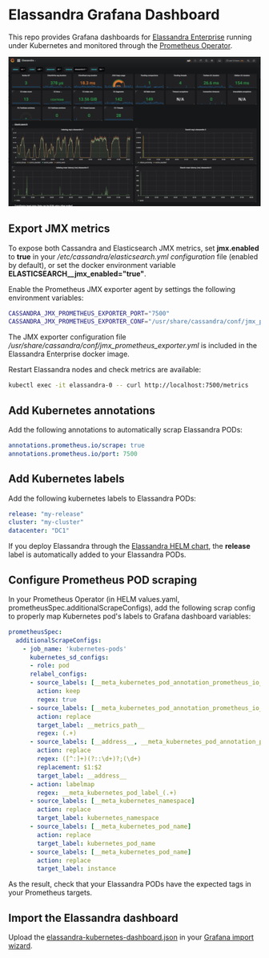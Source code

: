# Elassandra Grafana Dashboard

This repo provides Grafana dashboards for [Elassandra Enterprise](http://doc.elassandra.io/en/latest/enterprise.html) running under Kubernetes and monitored through the [Prometheus Operator](https://github.com/coreos/prometheus-operator).

![elassandra grafana dashboard](images/elassandra-dashboard.png)

## Export JMX metrics

To expose both Cassandra and Elasticsearch JMX metrics, set **jmx.enabled** to **true** in your */etc/cassandra/elasticsearch.yml configuration* file (enabled by default), or set the docker environment variable **ELASTICSEARCH__jmx_enabled="true"**.

Enable the Prometheus JMX exporter agent by settings the following environment variables:

```bash
CASSANDRA_JMX_PROMETHEUS_EXPORTER_PORT="7500"
CASSANDRA_JMX_PROMETHEUS_EXPORTER_CONF="/usr/share/cassandra/conf/jmx_prometheus_exporter.yml"
```

The JMX exporter configuration file */usr/share/cassandra/conf/jmx_prometheus_exporter.yml* is included in the Elassandra Enterprise docker image.

Restart Elassandra nodes and check metrics are available:

```bash
kubectl exec -it elassandra-0 -- curl http://localhost:7500/metrics
```

## Add Kubernetes annotations

Add the following annotations to automatically scrap Elassandra PODs:

```yaml
annotations.prometheus.io/scrape: true 
annotations.prometheus.io/port: 7500 
```

## Add Kubernetes labels

Add the following kubernetes labels to Elassandra PODs:

```yaml
release: "my-release"
cluster: "my-cluster"
datacenter: "DC1"
```

If you deploy Elassandra through the [Elassandra HELM chart](https://github.com/strapdata/helm-charts), the **release** label is automatically added to your Elassandra PODs.
 
## Configure Prometheus POD scraping

In your Prometheus Operator (in HELM values.yaml, prometheusSpec.additionalScrapeConfigs), add the following scrap config to properly map Kubernetes pod's labels to Grafana dashboard variables:

```yaml
prometheusSpec:
  additionalScrapeConfigs:
    - job_name: 'kubernetes-pods'
      kubernetes_sd_configs:
      - role: pod
      relabel_configs:
      - source_labels: [__meta_kubernetes_pod_annotation_prometheus_io_scrape]
        action: keep
        regex: true
      - source_labels: [__meta_kubernetes_pod_annotation_prometheus_io_path]
        action: replace
        target_label: __metrics_path__
        regex: (.+)
      - source_labels: [__address__, __meta_kubernetes_pod_annotation_prometheus_io_port]
        action: replace
        regex: ([^:]+)(?::\d+)?;(\d+)
        replacement: $1:$2
        target_label: __address__
      - action: labelmap
        regex: __meta_kubernetes_pod_label_(.+)
      - source_labels: [__meta_kubernetes_namespace]
        action: replace
        target_label: kubernetes_namespace
      - source_labels: [__meta_kubernetes_pod_name]
        action: replace
        target_label: kubernetes_pod_name
      - source_labels: [__meta_kubernetes_pod_name]
        action: replace
        target_label: instance
```

As the result, check that your Elassandra PODs have the expected tags in your Prometheus targets.

## Import the Elassandra dashboard

Upload the [elassandra-kubernetes-dashboard.json](https://github.com/strapdata/elassandra-grafana-dashboard/blob/master/elassandra-kubernetes-dashboard.json) in your [Grafana import wizard](http://docs.grafana.org/features/export_import/#import).





